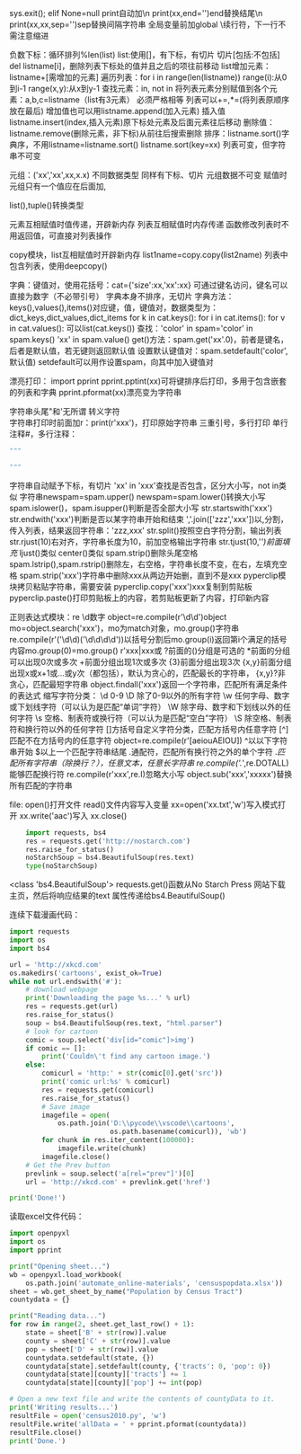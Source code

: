 sys.exit();
elif
None=null
print自动加\n
print(xx,end='')end替换结尾\n
print(xx,xx,sep='')sep替换间隔字符串
全局变量前加global
\续行符，下一行不需注意缩进


负数下标：循环排列%len(list)
list:使用[]，有下标，有切片
切片[包括:不包括]
del listname[i]，删除列表下标处的值并且之后的项往前移动
list增加元素：listname+[需增加的元素]
遍历列表：for i in range(len(listname))
range(i):从0到i-1
range(x,y):从x到y-1
查找元素：in, not in
将列表元素分别赋值到各个元素：a,b,c=listname（list有3元素）
必须严格相等
列表可以+=,*=(将列表原顺序放在最后)
增加值也可以用listname.append(加入元素)
插入值listname.insert(index,插入元素)原下标处元素及后面元素往后移动
删除值：listname.remove(删除元素，非下标)从前往后搜索删除
排序：listname.sort()字典序，不用listname=listname.sort()
listname.sort(key=xx)
列表可变，但字符串不可变

元组：('xx','xx',xx,x.x)
不同数据类型
同样有下标、切片
元组数据不可变
赋值时元组只有一个值应在后面加,

list(),tuple()转换类型

元素互相赋值时值传递，开辟新内存
列表互相赋值时内存传递
函数修改列表时不用返回值，可直接对列表操作

copy模块，list互相赋值时开辟新内存
list1name=copy.copy(list2name)
列表中包含列表，使用deepcopy()

字典：键值对，使用花括号：cat={'size':xx,'xx':xx}
可通过键名访问，键名可以直接为数字（不必带引号）
字典本身不排序，无切片
字典方法：keys(),values(),items()对应键，值，键值对，数据类型为：dict_keys,dict_values,dict_items
for k in cat.keys():
for i in cat.items():
for v in cat.values():
可以list(cat.keys())
查找：'color' in spam='color' in spam.keys()
'xx' in spam.value()
get()方法：spam.get('xx'.0)，前者是键名，后者是默认值，若无键则返回默认值
设置默认键值对：spam.setdefault('color',默认值)
setdefault可以用作设置spam，向其中加入键值对

漂亮打印：
import pprint
pprint.pptint(xx)可将键排序后打印，多用于包含嵌套的列表和字典
pprint.pformat(xx)漂亮变为字符串

字符串头尾"和'无所谓
转义字符\
字符串打印时前面加r：print(r'xxx')，打印原始字符串
三重引号，多行打印
单行注释#，多行注释：
```python
"""

"""
```
字符串自动赋予下标，有切片
'xx' in 'xxx'查找是否包含，区分大小写，not in类似
字符串newspam=spam.upper()
newspam=spam.lower()转换大小写
spam.islower()，spam.isupper()判断是否全部大小写
str.startswith('xxx')
str.endwith('xxx')判断是否以某字符串开始和结束
','.join(['zzz','xxx'])以,分割，传入列表，结果返回字符串：'zzz,xxx'
str.split()按照空白字符分割，输出列表
str.rjust(10)右对齐，字符串长度为10，前加空格输出字符串
str.tjust(10,'*')前面填充*
ljust()类似
center()类似
spam.strip()删除头尾空格
spam.lstrip(),spam.rstrip()删除左，右空格，字符串长度不变，在右，左填充空格
spam.strip('xxx')字符串中删除xxx从两边开始删，直到不是xxx
pyperclip模块拷贝粘贴字符串，需要安装
pyperclip.copy('xxx')xxx复制到剪贴板
pyperclip.paste()打印剪贴板上的内容，若剪贴板更新了内容，打印新内容

正则表达式模块：re
\d数字
object=re.compile(r'\d\d')object
mo=object.search('xxx')，mo为match对象，mo.group()字符串
re.compile(r'('\d\d)('\d\d\d\d'))以括号分割后mo.group(i)返回第i个满足的括号内容mo.group(0)=mo.group()
r'xxx|xxx或
?前面的()分组是可选的
*前面的分组可以出现0次或多次
+前面分组出现1次或多次
{3}前面分组出现3次
{x,y}前面分组出现x或x+1或...或y次（都包括），默认为贪心的，匹配最长的字符串，
{x,y}?非贪心，匹配最短字符串
object.findall('xxx')返回一个字符串，匹配所有满足条件的表达式
缩写字符分类：
\d 0-9
\D 除了0-9以外的所有字符
\w 任何字母、数字或下划线字符（可以认为是匹配“单词”字符）
\W 除字母、数字和下划线以外的任何字符
\s 空格、制表符或换行符（可以认为是匹配“空白”字符）
\S 除空格、制表符和换行符以外的任何字符
[]方括号自定义字符分类，匹配方括号内任意字符
[^]匹配不在方括号内的任意字符
object=re.compile(r'[aeiouAEIOU])
^以以下字符串开始
$以上一个匹配字符串结尾
.通配符，匹配所有换行符之外的单个字符
.*匹配所有字符串（除换行？），任意文本，任意长字符串
re.compile('.*',re.DOTALL)能够匹配换行符
re.compile(r'xxx',re.I)忽略大小写
object.sub('xxx','xxxxx')替换所有匹配的字符串

file:
open()打开文件
read()文件内容写入变量
xx=open('xx.txt','w')写入模式打开
xx.write('aac')写入
xx.close()

```python
    import requests, bs4
    res = requests.get('http://nostarch.com')
    res.raise_for_status()
    noStarchSoup = bs4.BeautifulSoup(res.text)
    type(noStarchSoup)
```
<class 'bs4.BeautifulSoup'>
requests.get()函数从No Starch Press 网站下载主页，然后将响应结果的text 属性传递给bs4.BeautifulSoup()

连续下载漫画代码：
```python
import requests
import os
import bs4

url = 'http://xkcd.com'
os.makedirs('cartoons', exist_ok=True)
while not url.endswith('#'):
    # download webpage
    print('Downloading the page %s...' % url)
    res = requests.get(url)
    res.raise_for_status()
    soup = bs4.BeautifulSoup(res.text, "html.parser")
    # look for cartoon
    comic = soup.select('div[id="comic"]>img')
    if comic == []:
        print('Couldn\'t find any cartoon image.')
    else:
        comicurl = 'http:' + str(comic[0].get('src'))
        print('comic url:%s' % comicurl)
        res = requests.get(comicurl)
        res.raise_for_status()
        # Save image
        imagefile = open(
            os.path.join('D:\\pycode\\vscode\\cartoons',
                         os.path.basename(comicurl)), 'wb')
        for chunk in res.iter_content(100000):
            imagefile.write(chunk)
        imagefile.close()
    # Get the Prev button
    prevlink = soup.select('a[rel="prev"]')[0]
    url = 'http://xkcd.com' + prevlink.get('href')

print('Done!')
```
读取excel文件代码：
```python
import openpyxl
import os
import pprint

print("Opening sheet...")
wb = openpyxl.load_workbook(
    os.path.join('automate_online-materials', 'censuspopdata.xlsx'))
sheet = wb.get_sheet_by_name("Population by Census Tract")
countydata = {}

print("Reading data...")
for row in range(2, sheet.get_last_row() + 1):
    state = sheet['B' + str(row)].value
    county = sheet['C' + str(row)].value
    pop = sheet['D' + str(row)].value
    countydata.setdefault(state, {})
    countydata[state].setdefault(county, {'tracts': 0, 'pop': 0})
    countydata[state][county]['tracts'] += 1
    countydata[state][county]['pop'] += int(pop)

# Open a new text file and write the contents of countyData to it.
print('Writing results...')
resultFile = open('census2010.py', 'w')
resultFile.write('allData = ' + pprint.pformat(countydata))
resultFile.close()
print('Done.')
```